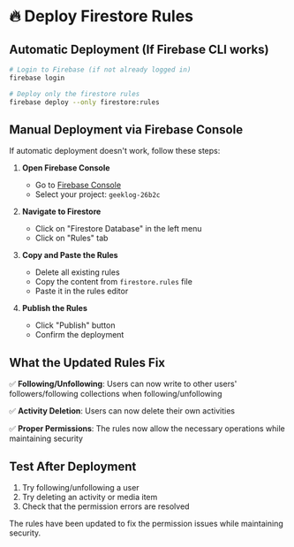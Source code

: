 # 🔥 Deploy Firestore Rules

## Automatic Deployment (If Firebase CLI works)

```bash
# Login to Firebase (if not already logged in)
firebase login

# Deploy only the firestore rules
firebase deploy --only firestore:rules
```

## Manual Deployment via Firebase Console

If automatic deployment doesn't work, follow these steps:

1. **Open Firebase Console**
   - Go to [Firebase Console](https://console.firebase.google.com/)
   - Select your project: `geeklog-26b2c`

2. **Navigate to Firestore**
   - Click on "Firestore Database" in the left menu
   - Click on "Rules" tab

3. **Copy and Paste the Rules**
   - Delete all existing rules
   - Copy the content from `firestore.rules` file
   - Paste it in the rules editor

4. **Publish the Rules**
   - Click "Publish" button
   - Confirm the deployment

## What the Updated Rules Fix

✅ **Following/Unfollowing**: Users can now write to other users' followers/following collections when following/unfollowing

✅ **Activity Deletion**: Users can now delete their own activities

✅ **Proper Permissions**: The rules now allow the necessary operations while maintaining security

## Test After Deployment

1. Try following/unfollowing a user
2. Try deleting an activity or media item
3. Check that the permission errors are resolved

The rules have been updated to fix the permission issues while maintaining security.
